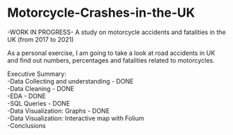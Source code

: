 # Motorcycle-Crashes-in-the-UK
-WORK IN PROGRESS- A study on motorcycle accidents and fatalities in the UK (from 2017 to 2021)

As a personal exercise, I am going to take a look at road accidents in UK and find out numbers, percentages and fatalities related to motorcycles.

Executive Summary: \
-Data Collecting and understanding - DONE \
-Data Cleaning - DONE \
-EDA - DONE \
-SQL Queries - DONE \
-Data Visualization: Graphs - DONE \
-Data Visualization: Interactive map with Folium \
-Conclusions
